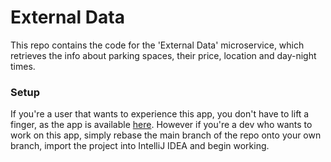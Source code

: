 # External Data
This repo contains the code for the 'External Data' microservice, which retrieves the info about parking spaces, their price, location and day-night times.

### Setup
If you're a user that wants to experience this app, you don't have to lift a finger, as the app is available [here](http://34.154.95.135:4200/).
However if you're a dev who wants to work on this app, simply rebase the main branch of the repo onto your own branch, import the project into IntelliJ IDEA and begin working.
